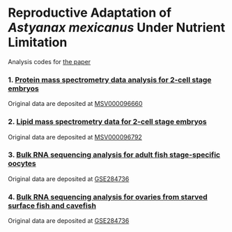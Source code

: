 # Reproductive Adaptation of *Astyanax mexicanus* Under Nutrient Limitation
Analysis codes for [the paper](https://www.sciencedirect.com/science/article/pii/S0012160625001010)

### 1. [Protein mass spectrometry data analysis for 2-cell stage embryos](https://github.com/Xiazistarry/cavefish/blob/main/Proteomics_analysis.rmd) 
Original data are deposited at [MSV000096660](https://massive.ucsd.edu/ProteoSAFe/private-dataset.jsp?task=fd30a5e7fd364f689442be4940e805c2)
### 2. [Lipid mass spectrometry data for 2-cell stage embryos](https://github.com/Xiazistarry/cavefish/blob/main/Lipidomics_analysis.rmd) 
Original data are deposited at [MSV000096792](https://massive.ucsd.edu/ProteoSAFe/private-dataset.jsp?task=410e39dba1804166b4fa75295613f7bd)
### 3. [Bulk RNA sequencing analysis for adult fish stage-specific oocytes](https://github.com/Xiazistarry/cavefish/blob/main/Stage-specific_oocytes_RNA_seq_analysis.rmd)
Original data are deposited at [GSE284736](https://www.ncbi.nlm.nih.gov/geo/query/acc.cgi?acc=GSE284736)
### 4. [Bulk RNA sequencing analysis for ovaries from starved surface fish and cavefish](https://github.com/Xiazistarry/cavefish/blob/main/Starvation_breeding_exp_RNA_seq_analysis.rmd)
Original data are deposited at [GSE284736](https://www.ncbi.nlm.nih.gov/geo/query/acc.cgi?acc=GSE284736)
